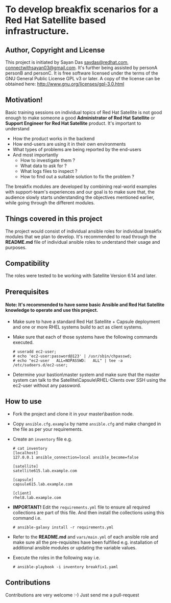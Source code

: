 # To develop breakfix scenarios for a Red Hat Satellite based infrastructure.

## Author, Copyright and License
This project is initiated by Sayan Das <saydas@redhat.com>, <connectwithsayan03@gmail.com>. It's further being assisted by personA personB and personC. It is free software licensed under the terms of the GNU General Public License GPL v3 or later. A copy of the license can be obtained here: http://www.gnu.org/licenses/gpl-3.0.html

## Motivation!

Basic training sessions on individual topics of Red Hat Satellite is not good enough to make someone a good **Administrator of Red Hat Satellite** or **Support Engineer for Red Hat Satellite** product. It's important to understand 
* How the product works in the backend
* How end-users are using it in their own environments
* What types of problems are being reported by the end-users
* And most importantly
    - How to investigate them ?
    - What data to ask for ?
    - What logs files to inspect ?
    - How to find out a suitable solution to fix the problem ?
    
The breakfix modules are developed by combining real-world examples with support-team's experiences and our goal is to make sure that, the audience slowly starts understanding the objectives mentioned earlier, while going through the different modules.


## Things covered in this project
The project would consist of individual ansible roles for individual breakfix modules that we plan to develop. It's recommended to read through the **README.md** file of individual ansible roles to understand their usage and purposes.

## Compatibility
The roles were tested to be working with Satellite Version 6.14 and later.

## Prerequisites

#### Note: It's recommended to have some basic **Ansible** and **Red Hat Satellite** knowledge to operate and use this project.

* Make sure to have a standard Red Hat Satellite + Capsule deployment and one or more RHEL systems build to act as client systems. 

* Make sure that each of those systems have the following commands executed.

   ~~~
   # useradd ec2-user;
   # echo 'ec2-user:password@123' | /usr/sbin/chpasswd;
   # echo "ec2-user   ALL=NOPASSWD:   ALL" | tee -a /etc/sudoers.d/ec2-user;
   ~~~

* Determine your bastion\master system and make sure that the master system can talk to the Satellite\Capsule\RHEL-Clients over SSH using the ec2-user without any password. 


## How to use

* Fork the project and clone it in your master\bastion node.

* Copy `ansible.cfg.example` by name `ansible.cfg` and make changed in the file as per your requirements.

* Create an `inventory` file e.g. 

   ~~~
   # cat inventory
   [localhost]
   127.0.0.1 ansible_connection=local ansible_become=false

   [satellite]
   satellite615.lab.example.com
   
   [capsule]
   capsule615.lab.example.com

   [client]
   rhel8.lab.example.com
   ~~~

* **IMPORTANT!** Edit the `requirements.yml` file to ensure all required collections are part of this file. And then install the collections using this command i.e. 

   ~~~
   # ansible-galaxy install -r requirements.yml
   ~~~
   
* Refer to the **README.md** and `vars/main.yml` of each ansible role and make sure all the pre-requisites have been fulfilled e.g. installation of additional ansible modules or updating the variable values.

* Execute the roles in the following way i.e. 

   ~~~
   # ansible-playbook -i inventory breakfix1.yaml
   ~~~



## Contributions
Contributions are very welcome :-) Just send me a pull-request


